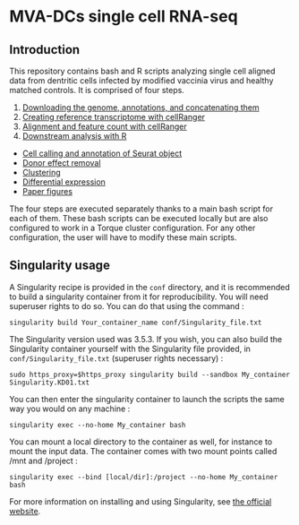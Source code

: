 # MVA-DCs single cell RNA-seq

## Introduction

This repository contains bash and R scripts analyzing single cell aligned data from dentritic cells infected by modified vaccinia virus and healthy matched controls. It is comprised of four steps.

1. [Downloading the genome, annotations, and concatenating them](docs/concat.md)
2. [Creating reference transcriptome with cellRanger](docs/mkref.md)
3. [Alignment and feature count with cellRanger](docs/alignment.md)
4. [Downstream analysis with R](docs/mva_dc_downstream.md)
  * [Cell calling and annotation of Seurat object](docs/object_creation.md)
  * [Donor effect removal](docs/removing_donor_effect.md)
  * [Clustering](docs/clustering.md)
  * [Differential expression](docs/diff_exp.md)
  * [Paper figures](docs/paper_figures.md)

The four steps are executed separately thanks to a main bash script for each of them. These bash scripts can be executed locally but are also configured to work in a Torque cluster configuration. For any other configuration, the user will have to modify these main scripts.

## Singularity usage

A Singularity recipe is provided in the ``conf`` directory, and it is recommended to build a singularity container from it for reproducibility. You will need superuser rights to do so. You can do that using the command :

``singularity build Your_container_name conf/Singularity_file.txt``

The Singularity version used was 3.5.3. If you wish, you can also build the Singularity container yourself with the Singularity file provided, in ``conf/Singularity_file.txt`` (superuser rights necessary) :

``sudo https_proxy=$https_proxy singularity build --sandbox My_container Singularity.KD01.txt``

You can then enter the singularity container to launch the scripts the same way you would on any machine :

``singularity exec --no-home My_container bash``

You can mount a local directory to the container as well, for instance to mount the input data. The container comes with two mount points called /mnt and /project :

``singularity exec --bind [local/dir]:/project --no-home My_container bash``

For more information on installing and using Singularity, see [the official website](https://sylabs.io/guides/3.5/user-guide/quick_start.html).
